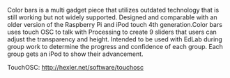 Color bars is a multi gadget piece that utilizes outdated technology that is still working but not widely supported. Designed and comparable with an older version of the Raspberry Pi and iPod touch 4th generation.Color bars uses touch OSC to talk with Processing to create 9 sliders that users can adjust the transparency and height.  Intended to be used with EdLab during group work to determine the progress and confidence of each group. Each group gets an iPod to show their advancement.

TouchOSC: http://hexler.net/software/touchosc
